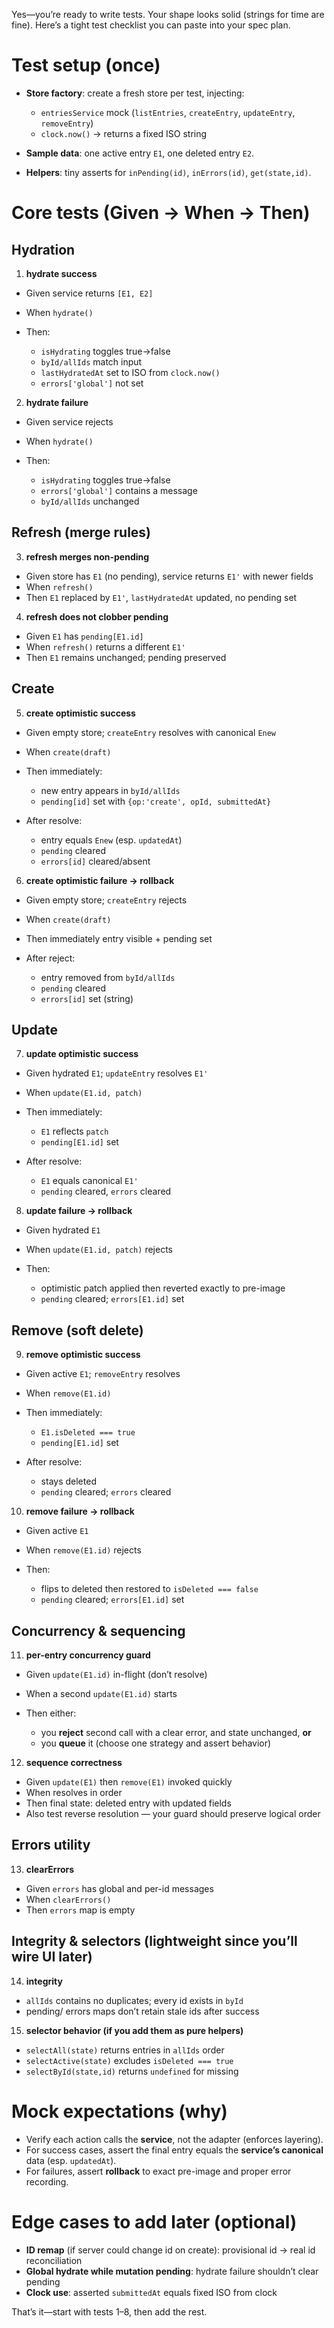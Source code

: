 Yes—you’re ready to write tests. Your shape looks solid (strings for time are fine). Here’s a tight test checklist you can paste into your spec plan.

# Test setup (once)

* **Store factory**: create a fresh store per test, injecting:

  * `entriesService` mock (`listEntries`, `createEntry`, `updateEntry`, `removeEntry`)
  * `clock.now()` → returns a fixed ISO string
* **Sample data**: one active entry `E1`, one deleted entry `E2`.
* **Helpers**: tiny asserts for `inPending(id)`, `inErrors(id)`, `get(state,id)`.

# Core tests (Given → When → Then)

## Hydration

1. **hydrate success**

* Given service returns `[E1, E2]`
* When `hydrate()`
* Then:

  * `isHydrating` toggles true→false
  * `byId/allIds` match input
  * `lastHydratedAt` set to ISO from `clock.now()`
  * `errors['global']` not set

2. **hydrate failure**

* Given service rejects
* When `hydrate()`
* Then:

  * `isHydrating` toggles true→false
  * `errors['global']` contains a message
  * `byId/allIds` unchanged

## Refresh (merge rules)

3. **refresh merges non-pending**

* Given store has `E1` (no pending), service returns `E1'` with newer fields
* When `refresh()`
* Then `E1` replaced by `E1'`, `lastHydratedAt` updated, no pending set

4. **refresh does not clobber pending**

* Given `E1` has `pending[E1.id]`
* When `refresh()` returns a different `E1'`
* Then `E1` remains unchanged; pending preserved

## Create

5. **create optimistic success**

* Given empty store; `createEntry` resolves with canonical `Enew`
* When `create(draft)`
* Then immediately:

  * new entry appears in `byId/allIds`
  * `pending[id]` set with `{op:'create', opId, submittedAt}`
* After resolve:

  * entry equals `Enew` (esp. `updatedAt`)
  * `pending` cleared
  * `errors[id]` cleared/absent

6. **create optimistic failure → rollback**

* Given empty store; `createEntry` rejects
* When `create(draft)`
* Then immediately entry visible + pending set
* After reject:

  * entry removed from `byId/allIds`
  * `pending` cleared
  * `errors[id]` set (string)

## Update

7. **update optimistic success**

* Given hydrated `E1`; `updateEntry` resolves `E1'`
* When `update(E1.id, patch)`
* Then immediately:

  * `E1` reflects `patch`
  * `pending[E1.id]` set
* After resolve:

  * `E1` equals canonical `E1'`
  * `pending` cleared, `errors` cleared

8. **update failure → rollback**

* Given hydrated `E1`
* When `update(E1.id, patch)` rejects
* Then:

  * optimistic patch applied then reverted exactly to pre-image
  * `pending` cleared; `errors[E1.id]` set

## Remove (soft delete)

9. **remove optimistic success**

* Given active `E1`; `removeEntry` resolves
* When `remove(E1.id)`
* Then immediately:

  * `E1.isDeleted === true`
  * `pending[E1.id]` set
* After resolve:

  * stays deleted
  * `pending` cleared; `errors` cleared

10. **remove failure → rollback**

* Given active `E1`
* When `remove(E1.id)` rejects
* Then:

  * flips to deleted then restored to `isDeleted === false`
  * `pending` cleared; `errors[E1.id]` set

## Concurrency & sequencing

11. **per-entry concurrency guard**

* Given `update(E1.id)` in-flight (don’t resolve)
* When a second `update(E1.id)` starts
* Then either:

  * you **reject** second call with a clear error, and state unchanged, **or**
  * you **queue** it (choose one strategy and assert behavior)

12. **sequence correctness**

* Given `update(E1)` then `remove(E1)` invoked quickly
* When resolves in order
* Then final state: deleted entry with updated fields
* Also test reverse resolution — your guard should preserve logical order

## Errors utility

13. **clearErrors**

* Given `errors` has global and per-id messages
* When `clearErrors()`
* Then `errors` map is empty

## Integrity & selectors (lightweight since you’ll wire UI later)

14. **integrity**

* `allIds` contains no duplicates; every id exists in `byId`
* pending/ errors maps don’t retain stale ids after success

15. **selector behavior (if you add them as pure helpers)**

* `selectAll(state)` returns entries in `allIds` order
* `selectActive(state)` excludes `isDeleted === true`
* `selectById(state,id)` returns `undefined` for missing

# Mock expectations (why)

* Verify each action calls the **service**, not the adapter (enforces layering).
* For success cases, assert the final entry equals the **service’s canonical** data (esp. `updatedAt`).
* For failures, assert **rollback** to exact pre-image and proper error recording.

# Edge cases to add later (optional)

* **ID remap** (if server could change id on create): provisional id → real id reconciliation
* **Global hydrate while mutation pending**: hydrate failure shouldn’t clear pending
* **Clock use**: asserted `submittedAt` equals fixed ISO from clock

That’s it—start with tests 1–8, then add the rest.
